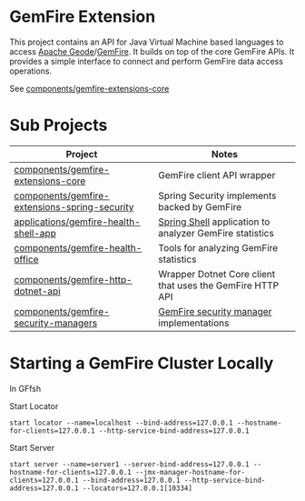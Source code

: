 # GemFire Extension 


This project contains an API for Java Virtual Machine based languages to access [Apache Geode](https://geode.apache.org/)/[GemFire](https://tanzu.vmware.com/gemfire). It builds on top of the core GemFire APIs. It provides a simple interface to connect and perform GemFire data access operations.


See [components/gemfire-extensions-core](https://github.com/ggreen/gemfire-extensions/tree/main/components/gemfire-extensions-core)


# Sub Projects


Project                   |  Notes
------------------------- | -------------------------------
[components/gemfire-extensions-core](https://github.com/ggreen/gemfire-extensions/tree/main/components/gemfire-extensions-core) | GemFire client API wrapper
[components/gemfire-extensions-spring-security](https://github.com/ggreen/gemfire-extensions/tree/main/components/gemfire-extensions-spring-security) | Spring Security implements backed by GemFire 
[applications/gemfire-health-shell-app](https://github.com/ggreen/gemfire-extensions/tree/main/applications/gemfire-health-shell-app) | [Spring Shell](https://spring.io/projects/spring-shell) application to analyzer GemFire statistics
[components/gemfire-health-office](https://github.com/ggreen/gemfire-extensions/tree/main/components/gemfire-health-office) | Tools for analyzing GemFire statistics
[components/gemfire-http-dotnet-api](https://github.com/ggreen/gemfire-extensions/tree/main/components/gemfire-http-dotnet-api) | Wrapper Dotnet Core client that uses the GemFire HTTP API
[components/gemfire-security-managers](https://github.com/ggreen/gemfire-extensions/tree/main/components/gemfire-security-managers) | [GemFire security manager](https://tanzu.vmware.com/developer/data/gemfire/blog/security-manager-basics-authentication-and-authorization/) implementations



# Starting a GemFire Cluster Locally


In GFfsh

Start Locator 
```shell
start locator --name=localhost --bind-address=127.0.0.1 --hostname-for-clients=127.0.0.1 --http-service-bind-address=127.0.0.1
```

Start Server
```shell
start server --name=server1 --server-bind-address=127.0.0.1 --hostname-for-clients=127.0.0.1 --jmx-manager-hostname-for-clients=127.0.0.1 --bind-address=127.0.0.1 --http-service-bind-address=127.0.0.1 --locators=127.0.0.1[10334]
```
